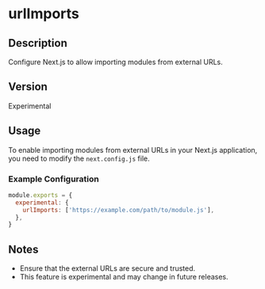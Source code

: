# urlImports

## Description
Configure Next.js to allow importing modules from external URLs.

## Version
Experimental

## Usage
To enable importing modules from external URLs in your Next.js application, you need to modify the `next.config.js` file. 

### Example Configuration
```javascript
module.exports = {
  experimental: {
    urlImports: ['https://example.com/path/to/module.js'],
  },
}
```

## Notes
- Ensure that the external URLs are secure and trusted.
- This feature is experimental and may change in future releases.